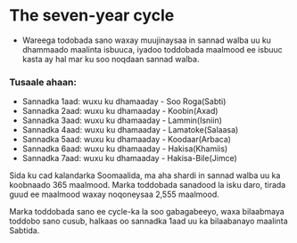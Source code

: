 # The seven-year cycle
- Wareega todobada sano waxay muujinaysaa in sannad walba uu ku dhammaado maalinta isbuuca, 
    iyadoo toddobada maalmood ee isbuuc kasta ay hal mar ku soo noqdaan sannad walba.

### Tusaale ahaan:
- Sannadka 1aad: wuxu ku dhamaaday - Soo Roga(Sabti)
- Sannadka 2aad: wuxu ku dhamaaday - Koobin(Axad)
- Sannadka 3aad: wuxu ku dhamaaday - Lammin(Isniin)
- Sannadka 4aad: wuxu ku dhamaaday - Lamatoke(Salaasa)
- Sannadka 5aad: wuxu ku dhamaaday - Koodaar(Arbaca)
- Sannadka 6aad: wuxu ku dhamaaday - Hakisa(Khamiis)
- Sannadka 7aad: wuxu ku dhamaaday - Hakisa-Bile(Jimce)

Sida ku cad kalandarka Soomaalida, ma aha shardi in sannad walba uu ka koobnaado 365 maalmood. 
Marka toddobada sanadood la isku daro, tirada guud ee maalmood waxay noqoneysaa 2,555 maalmood.

Marka toddobada sano ee cycle-ka la soo gabagabeeyo, waxa bilaabmaya toddobo sano cusub, 
halkaas oo sannadka 1aad uu ka bilaabanayo maalinta Sabtida.
